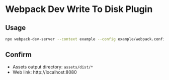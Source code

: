 # Webpack Dev Write To Disk Plugin

## Usage

```bash
npx webpack-dev-server --context example --config example/webpack.config.js
```

## Confirm

- Assets output directory: `assets/dist/*`
- Web link: http://localhost:8080

